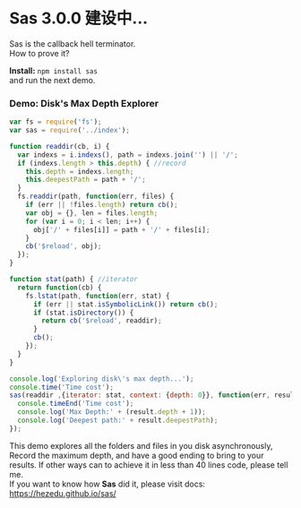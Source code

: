 # Sas 3.0.0 建设中...
Sas is the callback hell terminator.<br>
How to prove it?

**Install:** `npm install sas`<br>
and run the next demo.
### Demo: Disk's Max Depth Explorer
```js
var fs = require('fs');
var sas = require('../index');

function readdir(cb, i) {
  var indexs = i.indexs(), path = indexs.join('') || '/';
  if (indexs.length > this.depth) { //record
    this.depth = indexs.length;
    this.deepestPath = path + '/';
  }
  fs.readdir(path, function(err, files) {
    if (err || !files.length) return cb();
    var obj = {}, len = files.length;
    for (var i = 0; i < len; i++) {
      obj['/' + files[i]] = path + '/' + files[i];
    }
    cb('$reload', obj);
  });
}

function stat(path) { //iterator
  return function(cb) {
    fs.lstat(path, function(err, stat) {
      if (err || stat.isSymbolicLink()) return cb();
      if (stat.isDirectory()) {
        return cb('$reload', readdir);
      }
      cb();
    });
  }
}

console.log('Exploring disk\'s max depth...');
console.time('Time cost');
sas(readdir ,{iterator: stat, context: {depth: 0}}, function(err, result) {
  console.timeEnd('Time cost');
  console.log('Max Depth:' + (result.depth + 1));
  console.log('Deepest path:' + result.deepestPath);
});
```
This demo explores all the folders and files in you disk asynchronously, Record the maximum depth,
and have a good ending to bring to your results.
If other ways can to achieve it in less than 40 lines code, please tell me.<br>
If you want to know how **Sas** did it, please visit docs:<br>
https://hezedu.github.io/sas/
